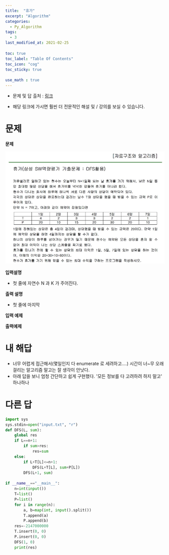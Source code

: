 ```yaml
---
title:  "휴가"
excerpt: "Algorithm"
categories:
  - Py_Algorithm
tags:
  - 3
last_modified_at: 2021-02-25

toc: true
toc_label: "Table Of Contents"
toc_icon: "cog"
toc_sticky: true

use_math : true
---
```


- 문제 및 답 출처 : [링크](https://www.inflearn.com/course/%ED%8C%8C%EC%9D%B4%EC%8D%AC-%EC%95%8C%EA%B3%A0%EB%A6%AC%EC%A6%98-%EB%AC%B8%EC%A0%9C%ED%92%80%EC%9D%B4-%EC%BD%94%EB%94%A9%ED%85%8C%EC%8A%A4%ED%8A%B8/dashboard)

- 해당 링크에 가시면 훨씬 더 전문적인 해설 및 / 강의를 보실 수 있습니다. 

# 문제

**문제**  

![png](/assets/images/{Algorithm}/27_1.JPG)

**입력설명**

- 첫 줄에 자연수 N 과 K 가 주어진다.

**출력 설명**

- 첫 줄에 마지막 

**입력 예제**

**출력예제**

# 내 해답

- 너무 어렵게 접근해서(몇일인지 다 enumerate 로 세려하고....) 시간이 너~무 오래걸리는 알고리즘 말고는 잘 생각이 안낫다. 
- 아래 답을 보니 엄청 간단하고 쉽게 구현했다.  '모든 정보를 다 고려하려 하지 말고' 하나하나 

# 다른 답

```python
import sys
sys.stdin=open("input.txt", "r")
def DFS(L, sum):
    global res
    if L==n+1:
        if sum>res:
            res=sum
    else:
        if L+T[L]<=n+1:
            DFS(L+T[L], sum+P[L])
        DFS(L+1, sum)

if __name__=="__main__":
    n=int(input())
    T=list()
    P=list()
    for i in range(n):
        a, b=map(int, input().split())
        T.append(a)
        P.append(b)
    res=-2147000000
    T.insert(0, 0)
    P.insert(0, 0)
    DFS(1, 0)
    print(res)

```

